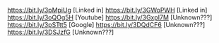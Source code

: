https://bit.ly/3pMpiUg [Linked in]
https://bit.ly/3GWoPWH [Linked in]
https://bit.ly/3oQOg5H [Youtube]
https://bit.ly/3GxpI7M [Unknown???]
https://bit.ly/3pSTtt5 [Google]
https://bit.ly/3DQdCF6 [Unknown???]
https://bit.ly/3DSJzfG [Unknown???]
